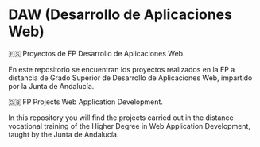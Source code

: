 # DAW (Desarrollo de Aplicaciones Web)
:es: Proyectos de FP Desarrollo de Aplicaciones Web.

En este repositorio se encuentran los proyectos realizados en la FP a distancia de Grado Superior de Desarrollo de Aplicaciones Web, impartido por la Junta de Andalucía.

:gb: FP Projects Web Application Development.

In this repository you will find the projects carried out in the distance vocational training of the Higher Degree in Web Application Development, taught by the Junta de Andalucía.
